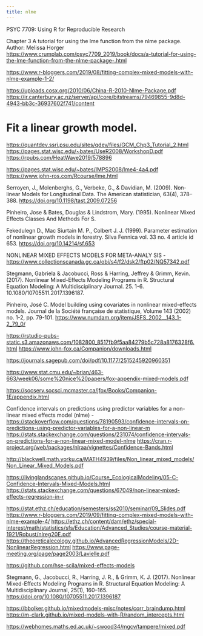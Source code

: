 ```yaml
---
title: nlme
---
```



PSYC 7709: Using R for Reproducible Research

Chapter 3 A tutorial for using the lme function from the nlme package.
Author: Melissa Horger
https://www.crumplab.com/psyc7709_2019/book/docs/a-tutorial-for-using-the-lme-function-from-the-nlme-package-.html


https://www.r-bloggers.com/2019/08/fitting-complex-mixed-models-with-nlme-example-1-2/

https://uploads.cosx.org/2010/06/China-R-2010-Nlme-Package.pdf
https://ir.canterbury.ac.nz/server/api/core/bitstreams/79469855-9d8d-4943-bb3c-36937602f741/content


# Fit a linear growth model.
https://quantdev.ssri.psu.edu/sites/qdev/files/GCM_Chp3_Tutorial_2.html
https://pages.stat.wisc.edu/~bates/UseR2008/WorkshopD.pdf
https://rpubs.com/HeatWave2019/578896

https://pages.stat.wisc.edu/~bates/IMPS2008/lme4-4a4.pdf
https://www.john-ros.com/Rcourse/lme.html

Serroyen, J., Molenberghs, G., Verbeke, G., & Davidian, M. (2009). Non-linear Models for Longitudinal Data. The American statistician, 63(4), 378–388. https://doi.org/10.1198/tast.2009.07256

Pinheiro, Jose & Bates, Douglas & Lindstrom, Mary. (1995). Nonlinear Mixed Effects Classes And Methods For S.

Fekedulegn D., Mac Siurtain M. P., Colbert J. J. (1999). Parameter estimation of nonlinear growth models in forestry. Silva Fennica vol. 33 no. 4 article id 653. https://doi.org/10.14214/sf.653

NONLINEAR MIXED EFFECTS MODELS 
FOR META-ANALY SIS - https://www.collectionscanada.gc.ca/obj/s4/f2/dsk2/ftp02/NQ57342.pdf


Stegmann, Gabriela & Jacobucci, Ross & Harring, Jeffrey & Grimm, Kevin. (2017). Nonlinear Mixed-Effects Modeling Programs in R. Structural Equation Modeling: A Multidisciplinary Journal. 25. 1-6. 10.1080/10705511.2017.1396187. 

Pinheiro, José C. Model building using covariates in nonlinear mixed-effects models. Journal de la Société française de statistique, Volume 143 (2002) no. 1-2, pp. 79-101. https://www.numdam.org/item/JSFS_2002__143_1-2_79_0/

https://rstudio-pubs-static.s3.amazonaws.com/1082800_8517fb9f5aa84279b5c728a8176328f6.html
https://www.john-fox.ca/Companion/downloads.html

https://journals.sagepub.com/doi/pdf/10.1177/2515245920960351

https://www.stat.cmu.edu/~brian/463-663/week06/some%20nice%20papers/fox-appendix-mixed-models.pdf

https://socserv.socsci.mcmaster.ca/jfox/Books/Companion-1E/appendix.html


Confidence intervals on predictions using predictor variables for a non-linear mixed effects model (nlme) - https://stackoverflow.com/questions/78190593/confidence-intervals-on-predictions-using-predictor-variables-for-a-non-linear-m
https://stats.stackexchange.com/questions/231074/confidence-intervals-on-predictions-for-a-non-linear-mixed-model-nlme
https://cran.r-project.org/web/packages/nlraa/vignettes/Confidence-Bands.html

http://blackwell.math.yorku.ca/MATH4939/files/Non_linear_mixed_models/Non_Linear_Mixed_Models.pdf


https://livinglandscapes.github.io/Course_EcologicalModeling/05-C-Confidence-Intervals-Mixed-Models.html
https://stats.stackexchange.com/questions/67049/non-linear-mixed-effects-regression-in-r


https://stat.ethz.ch/education/semesters/ss2010/seminar/09_Slides.pdf
https://www.r-bloggers.com/2019/09/fitting-complex-mixed-models-with-nlme-example-4/
https://ethz.ch/content/dam/ethz/special-interest/math/statistics/sfs/Education/Advanced_Studies/course-material-1921/Robust/nlreg20E.pdf
https://theoreticalecology.github.io/AdvancedRegressionModels/2D-NonlinearRegression.html
https://www.page-meeting.org/page/page2003/Lavielle.pdf


https://github.com/hse-scila/mixed-effects-models


Stegmann, G., Jacobucci, R., Harring, J. R., & Grimm, K. J. (2017). Nonlinear Mixed-Effects Modeling Programs in R. Structural Equation Modeling: A Multidisciplinary Journal, 25(1), 160–165. https://doi.org/10.1080/10705511.2017.1396187


https://bbolker.github.io/mixedmodels-misc/notes/corr_braindump.html
https://m-clark.github.io/mixed-models-with-R/random_intercepts.html

https://webhomes.maths.ed.ac.uk/~swood34/mgcv/tampere/mixed.pdf

